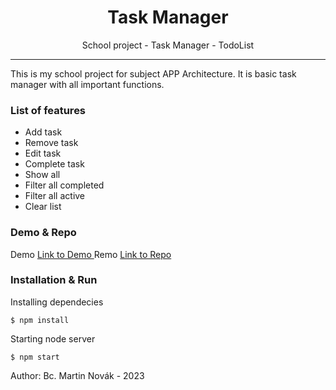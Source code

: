 <h1 align="center"> Task Manager </h1>

<p align="center"> School project - Task Manager - TodoList </p>

<hr/>

This is my school project for subject APP Architecture. It is basic task manager with all important functions.

<h3> List of features </h3>

<ul>
  <li>Add task</li>
  <li>Remove task</li>
  <li>Edit task</li>
  <li>Complete task</li>  
  <li>Show all</li>
  <li>Filter all completed</li>
  <li>Filter all active</li>
  <li>Clear list</li>
</ul>

<h3>Demo & Repo</h3>

Demo
<a href="https://task-manager-jcu.netlify.app/"> Link to Demo </a>
Remo
<a href="https://github.com/martinnovak22/TaskManager"> Link to Repo </a>

<h3>Installation & Run</h3>

Installing dependecies

```shell
$ npm install
```

Starting node server

```shell
$ npm start
```

Author: Bc. Martin Novák - 2023
